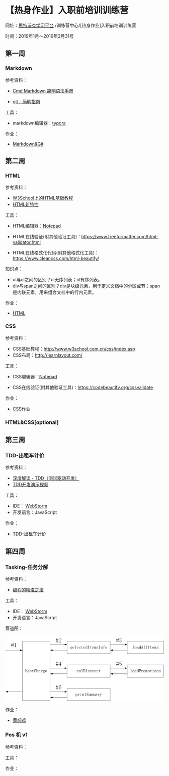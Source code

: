 # 【热身作业】入职前培训训练营

网址：[思特沃克学习平台](https://school.thoughtworks.cn/) /训练营中心/[热身作业]入职前培训训练营

时间：2019年1月～2019年2月31号



## 第一周

### Markdown

参考资料：

- [Cmd Markdown 简明语法手册](https://www.zybuluo.com/mdeditor?url=https://www.zybuluo.com/static/editor/md-help.markdown)

- [git - 简明指南](http://rogerdudler.github.io/git-guide/index.zh.html)

工具：

- markdown编辑器：[typora](https://typora.io/)

作业：

- [Markdown&Git](./homework/homework1.md)

  

## 第二周

### HTML

参考资料：

- [W3School上的HTML基础教程](http://www.w3school.com.cn/html/index.asp)
- [HTML新特性](http://www.w3school.com.cn/html5/index.asp)

工具：

- HTML编辑器：[Notepad](https://notepad-plus-plus.org/)

- HTML在线验证(附其他验证工具)：<https://www.freeformatter.com/html-validator.html>
- HTML在线格式化代码(附其他格式化工具)：<https://www.cleancss.com/html-beautify/>

知识点：

- ul与ol之间的区别？ul无序列表；ol有序列表。
- div与span之间的区别？div是块级元素，用于定义文档中的分区或节；span是内联元素，用来组合文档中的行内元素。

作业：

- [HTML](./homework/homework2_1.html)

### CSS

参考资料：

- CSS基础教程：<http://www.w3school.com.cn/css/index.asp>
- CSS布局：<http://learnlayout.com/>

工具：

- CSS编辑器：[Notepad](https://notepad-plus-plus.org/)

- CSS在线验证(附其他验证工具)：<https://codebeautify.org/cssvalidate>

作业：

- [CSS作业](./homework/homework2_2.html)

### HTML&CSS[optional]



## 第三周

### TDD-出租车计价

参考资料：

- [深度解读 - TDD（测试驱动开发）](https://www.jianshu.com/p/62f16cd4fef3)
- [TDD开发演示视频](https://www.bilibili.com/video/av9208705/)

工具：

- IDE： [WebStorm](https://www.jetbrains.com/webstorm/)
- 开发语言：JavaScript

作业：

- [TDD-出租车计价](./homework/homework3) 



## 第四周

### Tasking-任务分解

参考资料：

- [编程的精进之法](https://www.zybuluo.com/jtong/note/504192)

工具：

- IDE： [WebStorm](https://www.jetbrains.com/webstorm/)
- 开发语言：JavaScript

管道图：

![管道图](./homework/img/homework4-1_blockdiagram.png)

作业：

- [黄焖鸡](./homework/homework4_1)

### Pos 机 v1

参考资料：

工具：

作业：